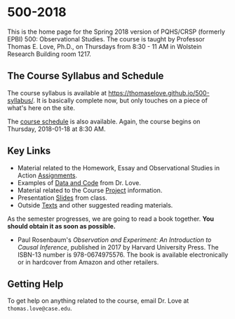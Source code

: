 # 500-2018

This is the home page for the Spring 2018 version of PQHS/CRSP (formerly EPBI) 500: Observational Studies. The course is taught by Professor Thomas E. Love, Ph.D., on Thursdays from 8:30 - 11 AM in Wolstein Research Building room 1217.

## The Course Syllabus and Schedule

The course syllabus is available at https://thomaselove.github.io/500-syllabus/. It is basically complete now, but only touches on a piece of what's here on the site.

The [course schedule](https://github.com/THOMASELOVE/500-2018/blob/master/SCHEDULE.md) is also available. Again, the course begins on Thursday, 2018-01-18 at 8:30 AM.

## Key Links

- Material related to the Homework, Essay and Observational Studies in Action [Assignments](https://github.com/THOMASELOVE/500-2018/tree/master/assignments).
- Examples of [Data and Code](https://github.com/THOMASELOVE/500-2018/tree/master/data-and-code) from Dr. Love.
- Material related to the Course [Project](https://github.com/THOMASELOVE/500-2018/tree/master/projects) information.
- Presentation [Slides](https://github.com/THOMASELOVE/500-2018/tree/master/slides) from class. 
- Outside [Texts](https://github.com/THOMASELOVE/500-2018/tree/master/texts) and other suggested reading materials.

As the semester progresses, we are going to read a book together. **You should obtain it as soon as possible.**

- Paul Rosenbaum's *Observation and Experiment: An Introduction to Causal Inference*, published in 2017 by Harvard University Press. The ISBN-13 number is 978-0674975576. The book is available electronically or in hardcover from Amazon and other retailers.

## Getting Help

To get help on anything related to the course, email Dr. Love at `thomas.love@case.edu`.

